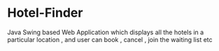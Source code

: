 # Hotel-Finder

Java Swing based Web Application which displays all the hotels in a particular location , and user can book , cancel , join the waiting list etc
